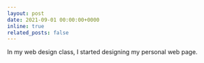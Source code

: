 ```yaml
---
layout: post
date: 2021-09-01 00:00:00+0000
inline: true
related_posts: false
---
```

In my web design class, I started designing my personal web page.
